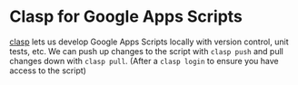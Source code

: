 # Clasp for Google Apps Scripts

[clasp](https://developers.google.com/apps-script/guides/clasp) lets us develop Google Apps Scripts locally with version control, unit tests, etc. We can push up changes to the script with `clasp push` and pull changes down with `clasp pull`. (After a `clasp login` to ensure you have access to the script) 